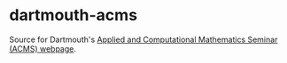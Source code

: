 # dartmouth-acms
Source for Dartmouth's [Applied and Computational Mathematics Seminar (ACMS) webpage](https://math.dartmouth.edu/~acms/).
